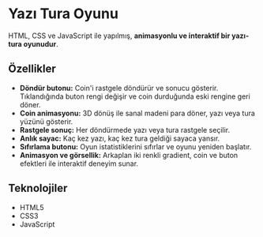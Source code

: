 # Yazı Tura Oyunu
HTML, CSS ve JavaScript ile yapılmış, **animasyonlu ve interaktif bir yazı-tura oyunudur**.  

## Özellikler

- **Döndür butonu:** Coin'i rastgele döndürür ve sonucu gösterir. Tıklandığında buton rengi değişir ve coin durduğunda eski rengine geri döner.
- **Coin animasyonu:** 3D dönüş ile sanal madeni para döner, yazı veya tura yüzünü gösterir.
- **Rastgele sonuç:** Her döndürmede yazı veya tura rastgele seçilir.
- **Anlık sayac:** Kaç kez yazı, kaç kez tura geldiği sayaca yansır.
- **Sıfırlama butonu:** Oyun istatistiklerini sıfırlar ve oyunu yeniden başlatır.
- **Animasyon ve görsellik:** Arkaplan iki renkli gradient, coin ve buton efektleri ile interaktif deneyim sunar.

## Teknolojiler
- HTML5
- CSS3 
- JavaScript

